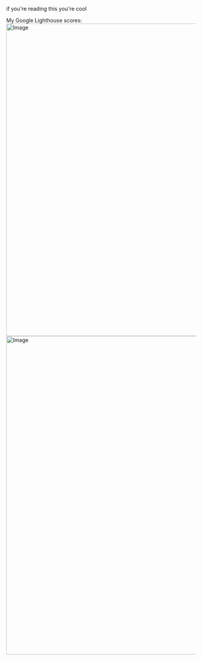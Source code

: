 if you're reading this you're cool

My Google Lighthouse scores:
<img width="540" height="829" alt="Image" src="https://github.com/user-attachments/assets/06f5d15f-a53f-4051-85cb-8713b8a0ab4d" />
<img width="526" height="845" alt="Image" src="https://github.com/user-attachments/assets/6916bbf6-7ccc-43ac-ab72-5a3a5a782672" />
